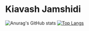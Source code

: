 # Kiavash Jamshidi
![Anurag's GitHub stats](https://github-readme-stats.vercel.app/api?username=KiavashJamshidi&theme=midnight-purple&show_icons=true)
[![Top Langs](https://github-readme-stats.vercel.app/api/top-langs/?username=KiavashJamshidi)](https://github.com/anuraghazra/github-readme-stats)

